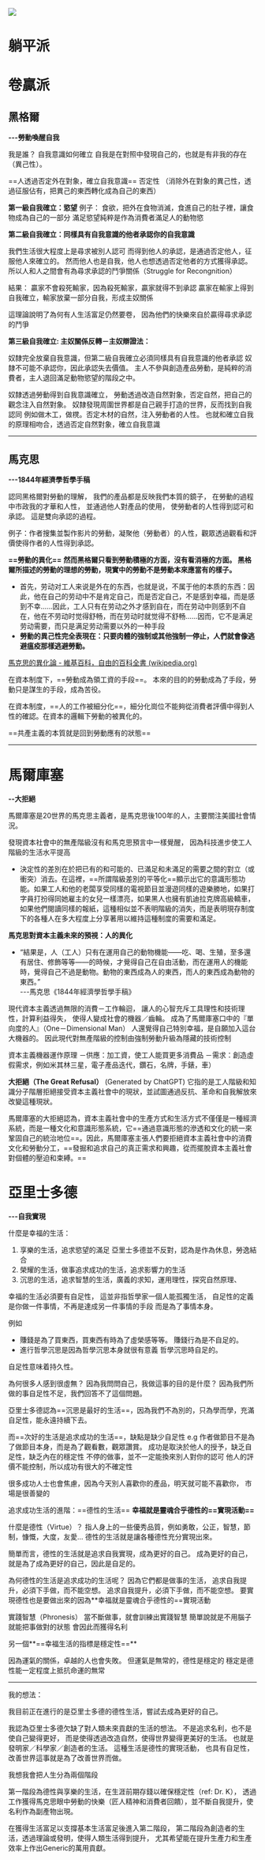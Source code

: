 
![](../z.Images/Pasted%20image%2020230423145001.png)


# 躺平派




# 卷贏派

## 黑格爾
**---勞動喚醒自我**

我是誰？ 自我意識如何確立
自我是在對照中發現自己的，也就是有非我的存在（異己性）。

==人透過否定外在對象，確立自我意識==
	否定性 （消除外在對象的異己性，透過征服佔有，把異己的東西轉化成為自己的東西）

**第一級自我確立：慾望**
例子：
食欲，把外在食物消滅，食進自己的肚子裡，讓食物成為自己的一部分
滿足慾望純粹是作為消費者滿足人的動物慾

**第二級自我確立：同樣具有自我意識的他者承認你的自我意識**

我們生活很大程度上是尋求被別人認可
而得到他人的承認，是通過否定他人，征服他人來確立的。
然而他人也是自我，他人也想透過否定他者的方式獲得承認。
所以人和人之間會有為尋求承認的鬥爭關係（Struggle for Recongnition）
 
結果：
贏家不會殺死輸家，因為殺死輸家，贏家就得不到承認
贏家在輸家上得到自我確立，輸家放棄一部分自我，形成主奴關係

這理論說明了為何有人生活富足仍然要卷，
因為他們的快樂來自於贏得尋求承認的鬥爭

**第三級自我確立: 主奴關係反轉－主奴辯證法：**

奴隸完全放棄自我意識，但第二級自我確立必須同樣具有自我意識的他者承認
奴隸不可能不承認你，因此承認失去價值。
主人不參與創造產品勞動，是純粹的消費者，主人退回滿足動物慾望的階段之中。

奴隸透過勞動得到自我意識確立，
勞動透過改造自然對象，否定自然，把自己的觀念注入自然對象。
奴隸發現周圍世界都是自己親手打造的世界，反而找到自我認同
例如做木工，做櫈。否定木材的自然，注入勞動者的人性。
也就和確立自我的原理相吻合，透過否定自然對象，確立自我意識

---
## 馬克思
**---1844年經濟學哲學手稿**

認同黑格爾對勞動的理解，
我們的產品都是反映我們本質的鏡子，
在勞動的過程中市政我的才華和人性，
並通過他人對產品的使用，
使勞動者的人性得到認可和承認。
這是雙向承認的過程。

例子：作者搜集並製作影片的勞動，凝聚他（勞動者）的人性，觀眾透過觀看和評價使得作者的人性得到承認。

**==勞動的異化==**
**然而黑格爾只看到勞動積極的方面，沒有看消極的方面。
黑格爾所描述的勞動的理想的勞動，現實中的勞動不是勞動本來應當有的樣子。**


- 首先，劳动对工人来说是外在的东西，也就是说，不属于他的本质的东西：因此，他在自己的劳动中不是肯定自己，而是否定自己，不是感到幸福，而是感到不幸……因此，工人只有在劳动之外才感到自在，而在劳动中则感到不自在，他在不劳动时觉得舒畅，而在劳动时就觉得不舒畅……因而，它不是满足劳动需要，而只是满足劳动需要以外的一种手段
- **勞動的異己性完全表現在：只要肉體的強制或其他強制一停止，人們就會像逃避瘟疫那樣逃避勞動。**


[馬克思的異化論 - 維基百科，自由的百科全書 (wikipedia.org)](https://zh.wikipedia.org/wiki/%E9%A6%AC%E5%85%8B%E6%80%9D%E7%9A%84%E7%95%B0%E5%8C%96%E8%AB%96)

在資本制度下，==勞動成為領工資的手段==。
本來的目的的勞動成為了手段，勞動只是謀生的手段，成為苦役。

在資本制度，==人的工作被細分化==，細分化崗位不能夠從消費者評價中得到人性的確認。在資本的邏輯下勞動的被異化的。

==共產主義的本質就是回到勞動應有的狀態==


---
# 馬爾庫塞
**--大拒絕**

馬爾庫塞是20世界的馬克思主義者，是馬克思後100年的人，主要關注美國社會情況。

發現資本社會中的無產階級沒有和馬克思預言中一樣覺醒，
因為科技進步使工人階級的生活水平提高

- 決定性的差別在於把已有的和可能的、已滿足和未滿足的需要之間的對立（或衝突）消去。在這裡，==所謂階級差別的平等化==顯示出它的意識形態功能。如果工人和他的老闆享受同樣的電視節目並漫遊同樣的遊樂勝地，如果打字員打扮得同她雇主的女兒一樣漂亮，如果黑人也擁有凱迪拉克牌高級轎車，如果他們閱讀同樣的報紙，這種相似並不表明階級的消失，而是表明現存制度下的各種人在多大程度上分享著用以維持這種制度的需要和滿足。

**馬克思對資本主義未來的預視：人的異化**
- “結果是，人（工人）只有在運用自己的動物機能——吃、喝、生殖，至多還有居住、修飾等等——的時候，才覺得自己在自由活動，而在運用人的機能時，覺得自己不過是動物。動物的東西成為人的東西，而人的東西成為動物的東西。”<br>---馬克思《1844年經濟學哲學手稿》

現代資本主義透過無限的消費－工作輪迴，
讓人的心智充斥工具理性和技術理性，計算利益得失，
使得人變成社會的機器／齒輪。
成為了馬爾庫塞口中的『單向度的人』（One－Dimensional Man）
人還覺得自己特別幸福，是自願加入這台大機器的。
因此現代對無產階級的控制由強制勞動升級為隱藏的技術控制

資本主義機器運作原理
－供應：加工資，使工人能買更多消費品
－需求：創造虛假需求，例如米其林三星，電子產品迭代，鑽石，名牌，手錶，車）


**大拒絕（The Great Refusal）** (Generated by ChatGPT)
它指的是工人階級和知識分子階層拒絕接受資本主義社會中的現狀，並試圖通過反抗、革命和自我解放來改變這種現狀。

馬爾庫塞的大拒絕認為，資本主義社會中的生產方式和生活方式不僅僅是一種經濟系統，而是一種文化和意識形態系統，它==通過意識形態的滲透和文化的統一來鞏固自己的統治地位==。因此，馬爾庫塞主張人們要拒絕資本主義社會中的消費文化和勞動分工，==發掘和追求自己的真正需求和興趣，從而擺脫資本主義社會對個體的壓迫和束縛。==


# 亞里士多德
**---自我實現**

什麼是幸福的生活：
1. 享樂的生活，追求慾望的滿足
	亞里士多德並不反對，認為是作為休息，勞逸結合
2. 榮耀的生活，做事追求成功的生活，追求影響力的生活
3. 沉思的生活，追求智慧的生活，廣義的求知，運用理性，探究自然原理、

幸福的生活必須要有自足性，
這並非指哲學家一個人能孤獨生活，
自足性的定義是你做一件事情，不再是達成另一件事情的手段
而是為了事情本身。

例如
- 賺錢是為了買東西，買東西有時為了虛榮感等等。
賺錢行為是不自足的。
- 進行哲學沉思是因為哲學沉思本身就很有意義
哲學沉思時自足的。

自足性意味着持久性。

為何很多人感到很虛無？
因為我問問自己，我做這事的目的是什麼？
因為我們所做的事自足性不足，我們回答不了這個問題。


亞里士多德認為==沉思是最好的生活==，因為我們不為別的，只為學而學，充滿自足性，能永遠持續下去。

而==次好的生活是追求成功的生活==，缺點是缺少自足性
e.g 作者做節目不是為了做節目本身，而是為了觀看數，觀眾讚賞。
成功是取決於他人的授予，缺乏自足性，缺乏內在的穩定性
不停的做事，並不一定能換來別人對你的認可
他人的評價不能控制，所以成功有很大的不確定性

很多成功人士也會焦慮，因為今天別人喜歡你的產品，明天就可能不喜歡你，
市場是很善變的

追求成功生活的進階：==德性的生活==
**幸福就是靈魂合乎德性的==實現活動==**

什麼是德性（Virtue）？
指人身上的一些優秀品質，例如勇敢，公正，智慧，節制，慷慨，大度，友愛...
德性的生活就是讓各種德性充分實現出來。

簡單而言，德性的生活就是追求自我實現，成為更好的自己。
成為更好的自己，就是為了成為更好的自己，因此是自足的。

為何德性的生活是追求成功的生活呢？
因為它們都是做事的生活，
追求自我提升，必須下手做，而不能空想。
追求自我提升，必須下手做，而不能空想。
要實現德性也是要做出來的因為**幸福就是靈魂合乎德性的==實現活動

實踐智慧（Phronesis）
當不斷做事，就會訓練出實踐智慧
簡單說就是不用腦子就能把事做對的狀態
會因此而獲得名利

另一個**==幸福生活的指標是穩定性==**

因為運氣的關係，卓越的人也會失敗。
但運氣是無常的，德性是穩定的
穩定是德性能一定程度上抵抗命運的無常


---
我的想法：

我目前正在進行的是亞里士多德的德性生活，嘗試去成為更好的自己。

我認為亞里士多德欠缺了對人類未來貢獻的生活的想法。
不是追求名利，也不是使自己變得更好，
而是使得透過改造自然，使得世界變得更美好的生活。
也就是發明家／科學家／創造者的生活。
這種生活是德性的實現活動，
也具有自足性，改善世界這事就是為了改善世界而做。

我想我會把人生分為兩個階段

第一階段為德性與享樂的生活，在生涯前期存錢以確保穩定性（ref: Dr. K），
透過工作獲得馬克思眼中勞動的快樂（匠人精神和消費者回饋），並不斷自我提升，使名利作為副產物出現。

在獲得生活富足以支撐基本生活富足後進入第二階段，
第二階段為創造者的生活，透過理論或發明，使得人類生活得到提升，
尤其希望能在提升生產力和生產效率上作出Generic的萬用貢獻。